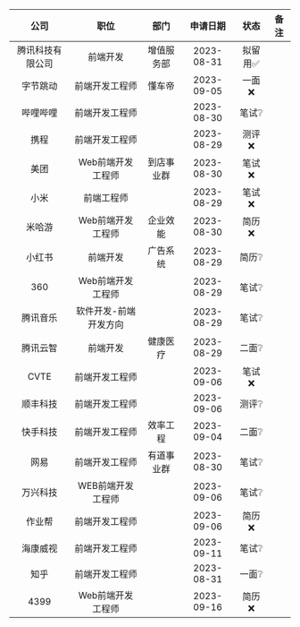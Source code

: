 |       公司       |         职位          |    部门    |  申请日期  |           状态           | 备注 |
|:----------------:|:---------------------:|:----------:|:----------:|:------------------------:|:----:|
| 腾讯科技有限公司 |       前端开发        | 增值服务部 | 2023-08-31 | 拟留用:white_check_mark: |      |
|     字节跳动     |    前端开发工程师     |   懂车帝   | 2023-09-05 |         一面:x:          |      |
|     哔哩哔哩     |    前端开发工程师     |            | 2023-08-30 |   笔试:grey_question:    |      |
|       携程       |    前端开发工程师     |            | 2023-08-29 |         测评:x:          |      |
|       美团       |   Web前端开发工程师   | 到店事业群 | 2023-08-30 |         笔试:x:          |      |
|       小米       |      前端工程师       |            | 2023-08-29 |         笔试:x:          |      |
|      米哈游      |   Web前端开发工程师   |  企业效能  | 2023-08-30 |         简历:x:          |      |
|      小红书      |       前端开发        |  广告系统  | 2023-08-29 |   简历:grey_question:    |      |
|       360        |   Web前端开发工程师   |            | 2023-08-29 |   笔试:grey_question:    |      |
|     腾讯音乐     | 软件开发-前端开发方向 |            | 2023-08-29 |   笔试:grey_question:    |      |
|     腾讯云智     |       前端开发        |  健康医疗  | 2023-08-29 |   二面:grey_question:    |      |
|       CVTE       |    前端开发工程师     |            | 2023-09-06 |         笔试:x:          |      |
|     顺丰科技     |    前端开发工程师     |            | 2023-09-06 |   测评:grey_question:    |      |
|     快手科技     |    前端开发工程师     |  效率工程  | 2023-09-04 |   二面:grey_question:    |      |
|       网易       |    前端开发工程师     | 有道事业群 | 2023-08-30 |   笔试:grey_question:    |      |
|     万兴科技     |   WEB前端开发工程师   |            | 2023-09-06 |   笔试:grey_question:    |      |
|      作业帮      |    前端开发工程师     |            | 2023-09-06 |   简历:x:    |      |
|     海康威视     |    前端开发工程师     |            | 2023-09-11 |   笔试:grey_question:    |      |
|       知乎       |    前端开发工程师     |            | 2023-08-31 |   一面:grey_question:    |      |
|       4399       |   Web前端开发工程师   |            | 2023-09-16 |         简历:x:          |      |
